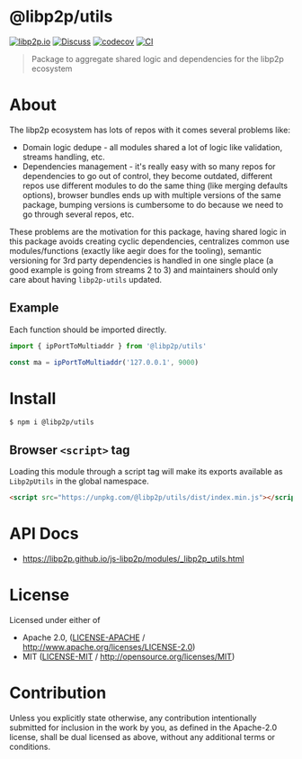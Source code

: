 # @libp2p/utils

[![libp2p.io](https://img.shields.io/badge/project-libp2p-yellow.svg?style=flat-square)](http://libp2p.io/)
[![Discuss](https://img.shields.io/discourse/https/discuss.libp2p.io/posts.svg?style=flat-square)](https://discuss.libp2p.io)
[![codecov](https://img.shields.io/codecov/c/github/libp2p/js-libp2p.svg?style=flat-square)](https://codecov.io/gh/libp2p/js-libp2p)
[![CI](https://img.shields.io/github/actions/workflow/status/libp2p/js-libp2p/main.yml?branch=main\&style=flat-square)](https://github.com/libp2p/js-libp2p/actions/workflows/main.yml?query=branch%3Amain)

> Package to aggregate shared logic and dependencies for the libp2p ecosystem

# About

<!--

!IMPORTANT!

Everything in this README between "# About" and "# Install" is automatically
generated and will be overwritten the next time the doc generator is run.

To make changes to this section, please update the @packageDocumentation section
of src/index.js or src/index.ts

To experiment with formatting, please run "npm run docs" from the root of this
repo and examine the changes made.

-->

The libp2p ecosystem has lots of repos with it comes several problems like:

- Domain logic dedupe - all modules shared a lot of logic like validation, streams handling, etc.
- Dependencies management - it's really easy with so many repos for dependencies to go out of control, they become outdated, different repos use different modules to do the same thing (like merging defaults options), browser bundles ends up with multiple versions of the same package, bumping versions is cumbersome to do because we need to go through several repos, etc.

These problems are the motivation for this package, having shared logic in this package avoids creating cyclic dependencies, centralizes common use modules/functions (exactly like aegir does for the tooling), semantic versioning for 3rd party dependencies is handled in one single place (a good example is going from streams 2 to 3) and maintainers should only care about having `libp2p-utils` updated.

## Example

Each function should be imported directly.

```TypeScript
import { ipPortToMultiaddr } from '@libp2p/utils'

const ma = ipPortToMultiaddr('127.0.0.1', 9000)
```

# Install

```console
$ npm i @libp2p/utils
```

## Browser `<script>` tag

Loading this module through a script tag will make its exports available as `Libp2pUtils` in the global namespace.

```html
<script src="https://unpkg.com/@libp2p/utils/dist/index.min.js"></script>
```

# API Docs

- <https://libp2p.github.io/js-libp2p/modules/_libp2p_utils.html>

# License

Licensed under either of

- Apache 2.0, ([LICENSE-APACHE](https://github.com/libp2p/js-libp2p/blob/main/packages/utils/LICENSE-APACHE) / <http://www.apache.org/licenses/LICENSE-2.0>)
- MIT ([LICENSE-MIT](https://github.com/libp2p/js-libp2p/blob/main/packages/utils/LICENSE-MIT) / <http://opensource.org/licenses/MIT>)

# Contribution

Unless you explicitly state otherwise, any contribution intentionally submitted for inclusion in the work by you, as defined in the Apache-2.0 license, shall be dual licensed as above, without any additional terms or conditions.
